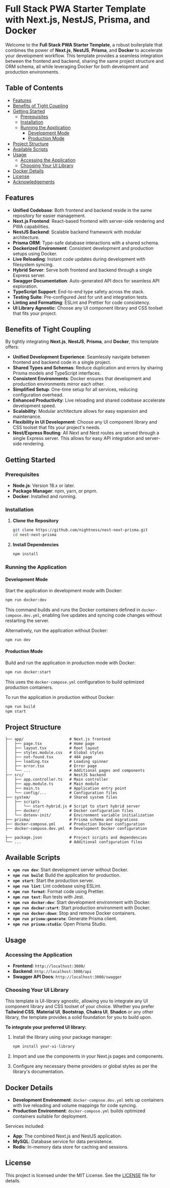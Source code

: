 # Full Stack PWA Starter Template with Next.js, NestJS, Prisma, and Docker

Welcome to the **Full Stack PWA Starter Template**, a robust boilerplate that combines the power of **Next.js**, **NestJS**, **Prisma**, and **Docker** to accelerate your development workflow. This template provides a seamless integration between the frontend and backend, sharing the same project structure and ORM schema, all while leveraging Docker for both development and production environments.

## Table of Contents

- [Features](#features)
- [Benefits of Tight Coupling](#benefits-of-tight-coupling)
- [Getting Started](#getting-started)
  - [Prerequisites](#prerequisites)
  - [Installation](#installation)
  - [Running the Application](#running-the-application)
    - [Development Mode](#development-mode)
    - [Production Mode](#production-mode)
- [Project Structure](#project-structure)
- [Available Scripts](#available-scripts)
- [Usage](#usage)
  - [Accessing the Application](#accessing-the-application)
  - [Choosing Your UI Library](#choosing-your-ui-library)
- [Docker Details](#docker-details)
- [License](#license)
- [Acknowledgements](#acknowledgements)

## Features

- **Unified Codebase**: Both frontend and backend reside in the same repository for easier management.
- **Next.js Frontend**: React-based frontend with server-side rendering and PWA capabilities.
- **NestJS Backend**: Scalable backend framework with modular architecture.
- **Prisma ORM**: Type-safe database interactions with a shared schema.
- **Dockerized Environment**: Consistent development and production setups using Docker.
- **Live Reloading**: Instant code updates during development with filesystem syncing.
- **Hybrid Server**: Serve both frontend and backend through a single Express server.
- **Swagger Documentation**: Auto-generated API docs for seamless API exploration.
- **TypeScript Support**: End-to-end type safety across the stack.
- **Testing Suite**: Pre-configured Jest for unit and integration tests.
- **Linting and Formatting**: ESLint and Prettier for code consistency.
- **UI Library Agnostic**: Choose any UI component library and CSS toolset that fits your project.

## Benefits of Tight Coupling

By tightly integrating **Next.js**, **NestJS**, **Prisma**, and **Docker**, this template offers:

- **Unified Development Experience**: Seamlessly navigate between frontend and backend code in a single project.
- **Shared Types and Schemas**: Reduce duplication and errors by sharing Prisma models and TypeScript interfaces.
- **Consistent Environments**: Docker ensures that development and production environments mirror each other.
- **Simplified Setup**: One-time setup for all services, reducing configuration overhead.
- **Enhanced Productivity**: Live reloading and shared codebase accelerate development speed.
- **Scalability**: Modular architecture allows for easy expansion and maintenance.
- **Flexibility in UI Development**: Choose any UI component library and CSS toolset that fits your project's needs.
- **Nest/Express Routing**: All Next and Nest routes are served through a single Express server. This allows for easy API integration and server-side rendering.

## Getting Started

### Prerequisites

- **Node.js**: Version 18.x or later.
- **Package Manager**: npm, yarn, or pnpm.
- **Docker**: Installed and running.

### Installation

1. **Clone the Repository**

   ```bash
   git clone https://github.com/nightness/nest-next-prisma.git
   cd nest-next-prisma
   ```

2. **Install Dependencies**

   ```bash
   npm install
   ```

### Running the Application

#### Development Mode

Start the application in development mode with Docker:

```bash
npm run docker:dev
```

This command builds and runs the Docker containers defined in `docker-compose.dev.yml`, enabling live updates and syncing code changes without restarting the server.

Alternatively, run the application without Docker:

```bash
npm run dev
```

#### Production Mode

Build and run the application in production mode with Docker:

```bash
npm run docker:start
```

This uses the `docker-compose.yml` configuration to build optimized production containers.

To run the application in production without Docker:

```bash
npm run build
npm start
```

## Project Structure

```plaintext
├── app/                    # Next.js frontend
│   ├── page.tsx            # Home page
│   ├── layout.tsx          # Root layout
│   ├── styles.module.css   # Global styles
│   ├── not-found.tsx       # 404 page
│   ├── loading.tsx         # Loading spinner
│   ├── error.tsx           # Error page
│   └── ...                 # Additional pages and components
├── src/                    # NestJS backend
│   ├── app.controller.ts   # Main controller
│   ├── app.module.ts       # Main module
│   ├── main.ts             # Application entry point
│   └── config/...          # Configuration files
├── system/                 # Shared system files
│   ├── scripts
│   │   └── start-hybrid.js # Script to start hybrid server
│   ├── docker/             # Docker configuration files
│   └── dotenv-init/        # Environment variable initialization
├── prisma/                 # Prisma schema and migrations
├── docker-compose.yml      # Production Docker configuration
├── docker-compose.dev.yml  # Development Docker configuration

├── package.json            # Project scripts and dependencies
└── ...                     # Additional configuration files
```

## Available Scripts

- **`npm run dev`**: Start development server without Docker.
- **`npm run build`**: Build the application for production.
- **`npm start`**: Start the production server.
- **`npm run lint`**: Lint codebase using ESLint.
- **`npm run format`**: Format code using Prettier.
- **`npm run test`**: Run tests with Jest.
- **`npm run docker:dev`**: Start development environment with Docker.
- **`npm run docker:start`**: Start production environment with Docker.
- **`npm run docker:down`**: Stop and remove Docker containers.
- **`npm run prisma:generate`**: Generate Prisma client.
- **`npm run prisma:studio`**: Open Prisma Studio.

## Usage

### Accessing the Application

- **Frontend**: `http://localhost:3000/`
- **Backend**: `http://localhost:3000/api`
- **Swagger API Docs**: `http://localhost:3000/swagger`

### Choosing Your UI Library

This template is UI-library agnostic, allowing you to integrate any UI component library and CSS toolset of your choice. Whether you prefer **Tailwind CSS**, **Material UI**, **Bootstrap**, **Chakra UI**, **Shadcn** or any other library, the template provides a solid foundation for you to build upon.

**To integrate your preferred UI library:**

1. Install the library using your package manager:

   ```bash
   npm install your-ui-library
   ```

2. Import and use the components in your Next.js pages and components.

3. Configure any necessary theme providers or global styles as per the library's documentation.

## Docker Details

- **Development Environment**: `docker-compose.dev.yml` sets up containers with live reloading and volume mappings for code syncing.
- **Production Environment**: `docker-compose.yml` builds optimized containers suitable for deployment.

Services included:

- **App**: The combined Next.js and NestJS application.
- **MySQL**: Database service for data persistence.
- **Redis**: In-memory data store for caching and sessions.

## License

This project is licensed under the MIT License. See the [LICENSE](LICENSE) file for details.
